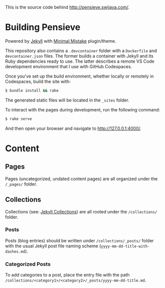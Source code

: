 This is the source code behind http://pensieve.swijaya.com/.

# Building Pensieve

Powered by [Jekyll](https://jekyllrb.com/) with
[Minimal Mistake](https://mmistakes.github.io/minimal-mistakes/docs/quick-start-guide/)
plugin/theme.

This repository also contains a `.devcontainer` folder with a `Dockerfile`
and `devcontainer.json` files. The former builds a container with Jekyll and its
Ruby dependencies ready to use. The latter describes a remote VS Code
development environment that I use with GitHub Codespaces.

Once you've set up the build environment, whether locally or remotely in
Codespaces, build the site with:

```sh
$ bundle install && rake
```

The generated static files will be located in the `_sites` folder.

To interact with the pages during development, run the following command:

```sh
$ rake serve
```

And then open your browser and navigate to http://127.0.0.1:4000/.

# Content

## Pages

Pages (uncategorized, undated content pages) are all organized under the
`/_pages/` folder.

## Collections

Collections (see: [Jekyll Collections](https://jekyllrb.com/docs/collections/))
are all rooted under the `/collections/` folder.

### Posts

Posts (blog entries) should be written under `/collections/_posts/` folder with
the usual Jekyll post file naming scheme (`yyyy-mm-dd-title-with-dashes.md`).

### Categorized Posts

To add categories to a post, place the entry file with the path
`/collections/<category1>/<category2>/_posts/yyyy-mm-dd-title.md`.

